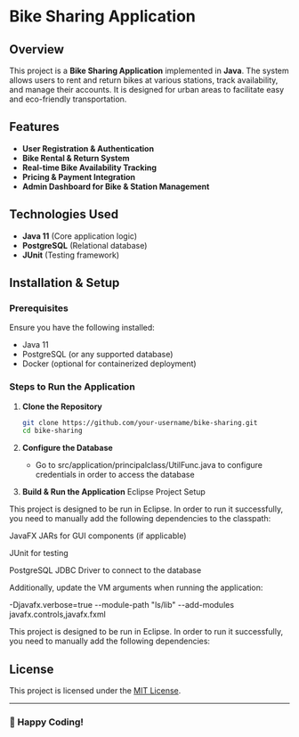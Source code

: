 # Bike Sharing Application

## Overview
This project is a **Bike Sharing Application** implemented in **Java**. The system allows users to rent and return bikes at various stations, track availability, and manage their accounts. It is designed for urban areas to facilitate easy and eco-friendly transportation.

## Features
- **User Registration & Authentication**
- **Bike Rental & Return System**
- **Real-time Bike Availability Tracking**
- **Pricing & Payment Integration**
- **Admin Dashboard for Bike & Station Management**

## Technologies Used
- **Java 11** (Core application logic)
- **PostgreSQL** (Relational database)
- **JUnit** (Testing framework)

## Installation & Setup

### Prerequisites
Ensure you have the following installed:
- Java 11
- PostgreSQL (or any supported database)
- Docker (optional for containerized deployment)

### Steps to Run the Application
1. **Clone the Repository**
   ```bash
   git clone https://github.com/your-username/bike-sharing.git
   cd bike-sharing
   ```
2. **Configure the Database**
   - Go to src/application/principalclass/UtilFunc.java to configure credentials in order to access the database

3. **Build & Run the Application**
Eclipse Project Setup

This project is designed to be run in Eclipse. In order to run it successfully, you need to manually add the following dependencies to the classpath:

JavaFX JARs for GUI components (if applicable)

JUnit for testing

PostgreSQL JDBC Driver to connect to the database

Additionally, update the VM arguments when running the application:

-Djavafx.verbose=true --module-path "ls/lib" --add-modules javafx.controls,javafx.fxml

This project is designed to be run in Eclipse. In order to run it successfully, you need to manually add the following dependencies:


## License
This project is licensed under the [MIT License](LICENSE).



---
### 🚀 Happy Coding!

